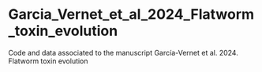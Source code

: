 # Garcia_Vernet_et_al_2024_Flatworm_toxin_evolution
Code and data associated to the manuscript García-Vernet et al. 2024. Flatworm toxin evolution
